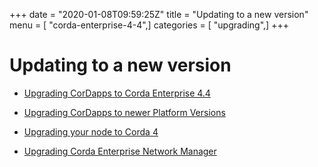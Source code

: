 +++
date = "2020-01-08T09:59:25Z"
title = "Updating to a new version"
menu = [ "corda-enterprise-4-4",]
categories = [ "upgrading",]
+++


# Updating to a new version


* [Upgrading CorDapps to Corda Enterprise 4.4](app-upgrade-notes-enterprise.md)

* [Upgrading CorDapps to newer Platform Versions](app-upgrade-notes.md)

* [Upgrading your node to Corda 4](node-upgrade-notes.md)

* [Upgrading Corda Enterprise Network Manager](cenm-upgrade-notes.md)



